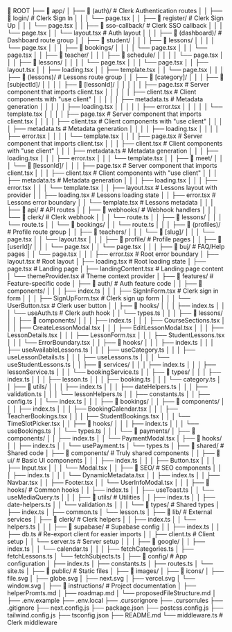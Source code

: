 📁 ROOT
├── 📁 app/
│   ├── 📁 (auth)/                    # Clerk Authentication routes
│   │   ├── 📁 login/                 # Clerk Sign In
│   │   │   └── page.tsx
│   │   ├── 📁 register/              # Clerk Sign Up
│   │   │   └── page.tsx
│   │   ├── 📁 sso-callback/          # Clerk SSO callback
│   │   │   └── page.tsx
│   │   └── layout.tsx                # Auth layout
│   │
│   ├── 📁 (dashboard)/               # Dashboard route group
│   │   ├── 📁 student/
│   │   │   ├── 📁 lessons/
│   │   │   │   └── page.tsx
│   │   │   ├── 📁 bookings/
│   │   │   │   └── page.tsx
│   │   │   └── page.tsx
│   │   ├── 📁 teacher/
│   │   │   ├── 📁 schedule/
│   │   │   │   └── page.tsx
│   │   │   ├── 📁 lessons/
│   │   │   │   └── page.tsx
│   │   │   └── page.tsx
│   │   ├── layout.tsx
│   │   ├── loading.tsx
│   │   ├── template.tsx
│   │   └── page.tsx
│   │
│   ├── 📁 (lessons)/                 # Lessons route group
│   │   ├── 📁 [category]/
│   │   │   ├── 📁 [subjectId]/
│   │   │   │   ├── 📁 [lessonId]/
│   │   │   │   │   ├── page.tsx      # Server component that imports client.tsx
│   │   │   │   │   ├── client.tsx    # Client components with "use client"
│   │   │   │   │   ├── metadata.ts   # Metadata generation
│   │   │   │   │   ├── loading.tsx
│   │   │   │   │   ├── error.tsx
│   │   │   │   │   └── template.tsx
│   │   │   │   ├── page.tsx          # Server component that imports client.tsx
│   │   │   │   ├── client.tsx        # Client components with "use client"
│   │   │   │   ├── metadata.ts       # Metadata generation
│   │   │   │   ├── loading.tsx
│   │   │   │   ├── error.tsx
│   │   │   │   └── template.tsx
│   │   │   ├── page.tsx              # Server component that imports client.tsx
│   │   │   ├── client.tsx            # Client components with "use client"
│   │   │   ├── metadata.ts           # Metadata generation
│   │   │   ├── loading.tsx
│   │   │   ├── error.tsx
│   │   │   └── template.tsx
│   │   ├── 📁 meet/
│   │   │   └── 📁 [lessonId]/
│   │   │       ├── page.tsx          # Server component that imports client.tsx
│   │   │       ├── client.tsx        # Client components with "use client"
│   │   │       ├── metadata.ts       # Metadata generation
│   │   │       ├── loading.tsx
│   │   │       ├── error.tsx
│   │   │       └── template.tsx
│   │   ├── layout.tsx                # Lessons layout with provider
│   │   ├── loading.tsx               # Lessons loading state
│   │   ├── error.tsx                 # Lessons error boundary
│   │   └── template.tsx              # Lessons metadata
│   │
│   ├── 📁 api/                       # API routes
│   │   ├── 📁 webhooks/              # Webhook handlers
│   │   │   └── 📁 clerk/             # Clerk webhook
│   │   │       └── route.ts
│   │   ├── 📁 lessons/
│   │   │   └── route.ts
│   │   └── 📁 bookings/
│   │       └── route.ts
│   │
│   ├── 📁 (profiles)/                # Profile route group
│   │   ├── 📁 teachers/
│   │   │   └── 📁 [slug]/
│   │   │       └── page.tsx
│   │   └── layout.tsx
│   │
│   ├── 📁 profile/                   # Profile pages
│   │   ├── 📁 [userId]/
│   │   │   └── page.tsx
│   │   └── page.tsx
│   │
│   ├── 📁 buj/                       # FAQ/Help pages
│   │   └── page.tsx
│   │
│   ├── error.tsx                     # Root error boundary
│   ├── layout.tsx                    # Root layout
│   ├── loading.tsx                   # Root loading state
│   ├── page.tsx                      # Landing page
│   ├── landingContent.tsx            # Landing page content
│   └── themeProvider.tsx             # Theme context provider
│
├── 📁 features/                      # Feature-specific code
│   ├── 📁 auth/                      # Auth feature code
│   │   ├── 📁 components/
│   │   │   ├── index.ts
│   │   │   ├── SignInForm.tsx        # Clerk sign in form
│   │   │   ├── SignUpForm.tsx        # Clerk sign up form
│   │   │   └── UserButton.tsx        # Clerk user button
│   │   ├── 📁 hooks/
│   │   │   ├── index.ts
│   │   │   └── useAuth.ts            # Clerk auth hook
│   │   └── types.ts
│   │
│   ├── 📁 lessons/
│   │   ├── 📁 components/
│   │   │   ├── index.ts
│   │   │   ├── CourseSections.tsx
│   │   │   ├── CreateLessonModal.tsx
│   │   │   ├── EditLessonModal.tsx
│   │   │   ├── LessonDetails.tsx
│   │   │   ├── LessonForm.tsx
│   │   │   ├── StudentLessons.tsx
│   │   │   └── ErrorBoundary.tsx
│   │   ├── 📁 hooks/
│   │   │   ├── index.ts
│   │   │   ├── useAvailableLessons.ts
│   │   │   ├── useCategory.ts
│   │   │   ├── useLessonDetails.ts
│   │   │   ├── useLessons.ts
│   │   │   └── useStudentLessons.ts
│   │   ├── 📁 services/
│   │   │   ├── index.ts
│   │   │   ├── lessonService.ts
│   │   │   └── bookingService.ts
│   │   ├── 📁 types/
│   │   │   ├── index.ts
│   │   │   ├── lesson.ts
│   │   │   ├── booking.ts
│   │   │   └── category.ts
│   │   ├── 📁 utils/
│   │   │   ├── index.ts
│   │   │   ├── dateHelpers.ts
│   │   │   ├── validation.ts
│   │   │   └── lessonHelpers.ts
│   │   ├── constants.ts
│   │   ├── config.ts
│   │   └── index.ts
│   │
│   ├── 📁 bookings/
│   │   ├── 📁 components/
│   │   │   ├── index.ts
│   │   │   ├── BookingCalendar.tsx
│   │   │   ├── TeacherBookings.tsx
│   │   │   ├── StudentBookings.tsx
│   │   │   └── TimeSlotPicker.tsx
│   │   ├── 📁 hooks/
│   │   │   ├── index.ts
│   │   │   └── useBookings.ts
│   │   └── types.ts
│   │
│   └── 📁 payments/
│       ├── 📁 components/
│       │   ├── index.ts
│       │   └── PaymentModal.tsx
│       ├── 📁 hooks/
│       │   ├── index.ts
│       │   └── usePayment.ts
│       └── types.ts
│
├── 📁 shared/                        # Shared code
│   ├── 📁 components/                # Truly shared components
│   │   ├── 📁 ui/                    # Basic UI components
│   │   │   ├── index.ts
│   │   │   ├── Button.tsx
│   │   │   ├── Input.tsx
│   │   │   └── Modal.tsx
│   │   ├── 📁 SEO/                   # SEO components
│   │   │   ├── index.ts
│   │   │   └── DynamicMetadata.tsx
│   │   ├── index.ts
│   │   ├── Navbar.tsx
│   │   ├── Footer.tsx
│   │   └── UserInfoModal.tsx
│   │
│   ├── 📁 hooks/                     # Common hooks
│   │   ├── index.ts
│   │   ├── useToast.ts
│   │   └── useMediaQuery.ts
│   │
│   ├── 📁 utils/                     # Utilities
│   │   ├── index.ts
│   │   ├── date-helpers.ts
│   │   └── validation.ts
│   │
│   └── 📁 types/                     # Shared types
│       ├── index.ts
│       ├── common.ts
│       └── lesson.ts
│
├── 📁 lib/                           # External services
│   ├── 📁 clerk/                     # Clerk helpers
│   │   ├── index.ts
│   │   └── helpers.ts
│   │
│   ├── 📁 supabase/                  # Supabase config
│   │   ├── index.ts
│   │   ├── db.ts                     # Re-export client for easier imports
│   │   ├── client.ts                 # Client setup
│   │   └── server.ts                 # Server setup
│   │
│   ├── 📁 google/
│   │   ├── index.ts
│   │   └── calendar.ts
│   │
│   ├── fetchCategories.ts
│   ├── fetchLessons.ts
│   └── fetchSubjects.ts
│
├── 📁 config/                        # App configuration
│   ├── index.ts
│   ├── constants.ts
│   ├── routes.ts
│   └── site.ts
│
├── 📁 public/                        # Static files
│   ├── 📁 images/
│   ├── 📁 icons/
│   ├── file.svg
│   ├── globe.svg
│   ├── next.svg
│   ├── vercel.svg
│   └── window.svg
│
├── 📁 instructions/                  # Project documentation
│   ├── helperPromts.md
│   ├── roadmap.md
│   └── proposedFileStructure.md
│
├── .env.example
├── .env.local
├── .cursorignore
├── .cursorrules
├── .gitignore
├── next.config.js
├── package.json
├── postcss.config.js
├── tailwind.config.js
├── tsconfig.json
├── README.md
└── middleware.ts                    # Clerk middleware
